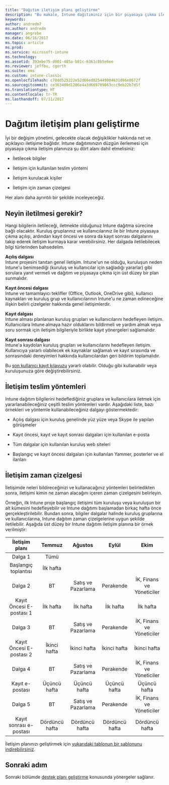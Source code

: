 ```yaml
---
title: "Dağıtım iletişim planı geliştirme"
description: "Bu makale, Intune dağıtımınız için bir piyasaya çıkma iletişim planı geliştirmenize yardımcı olur."
keywords: 
author: andredm7
ms.author: andredm
manager: angrobe
ms.date: 06/16/2017
ms.topic: article
ms.prod: 
ms.service: microsoft-intune
ms.technology: 
ms.assetid: 393ebe75-d001-485a-b81c-6361c8b5e6ee
ms.reviewer: jeffbu, cgerth
ms.suite: ems
ms.custom: intune-classic
ms.openlocfilehash: c78dd525222e52d66ed025449004631d66e8672f
ms.sourcegitcommit: ce363409d1206e4a3d669709863ccc9eb22b7d5f
ms.translationtype: HT
ms.contentlocale: tr-TR
ms.lasthandoff: 07/11/2017
---
```

# <a name="develop-a-rollout-communication-plan"></a>Dağıtım iletişim planı geliştirme

İyi bir değişim yönetimi, gelecekte olacak değişiklikler hakkında net ve açıklayıcı iletişime bağlıdır. Intune dağıtımınızın düzgün ilerlemesi için piyasaya çıkma iletişim planınıza şu dört alanı dahil etmelisiniz:

-   İletilecek bilgiler

-   İletişim için kullanılan teslim yöntemi

-   İletişim kurulacak kişiler

-   İletişim için zaman çizelgesi

Her alanı daha ayrıntılı bir şekilde inceleyeceğiz.

## <a name="what-needs-to-be-communicated"></a>Neyin iletilmesi gerekir?

Hangi bilgilerin iletileceği, iletmekte olduğunuz Intune dağıtma sürecine bağlı olacaktır. Kuruluş gruplarınız ve kullanıcılarınız ile bir Intune piyasaya çıkma açılışı, ardından kayıt öncesi ve sonra da kayıt sonrası dalgalarını takip ederek iletişim kurmaya karar verebilirsiniz. Her dalgada iletilebilecek bilgi türlerinden bahsedelim.

**Açılış dalgası** <br/>Intune projesini tanıtan genel iletişim. Intune'un ne olduğu, kuruluşun neden Intune'u benimsediği (kuruluş ve kullanıcılar için sağladığı yararlar) gibi sorulara yanıt vermeli ve dağıtım ve piyasaya çıkma için üst düzey bir plan sunmalıdır.

**Kayıt öncesi dalgası**<br/> Intune ve tamamlayıcı teklifler (Office, Outlook, OneDrive gibi), kullanıcı kaynakları ve kuruluş grup ve kullanıcılarının Intune'u ne zaman edineceğine ilişkin belirli çizelgeler hakkında genel iletişimlerdir.

**Kayıt dalgası**<br/> Intune alması planlanan kuruluş grupları ve kullanıcılarını hedefleyen iletişim. Kullanıcılara Intune almaya hazır olduklarını bildirmeli ve yardım almak veya soru sormak için iletişim bilgileriyle birlikte kayıt yönergeleri sağlamalıdır.

**Kayıt sonrası dalgası**<br/> Intune'a kaydolan kuruluş grupları ve kullanıcılarını hedefleyen iletişim. Kullanıcıya yararlı olabilecek ek kaynaklar sağlamalı ve kayıt sırasında ve sonrasındaki deneyimleri hakkında kullanıcılardan geri bildirim toplamalıdır.

Bu [son kullanıcı kayıt kılavuzu](https://gallery.technet.microsoft.com/Intune-End-User-Enrollment-3a0c9b0c?WT.mc_id=Blog_Intune_General_PCIT) yararlı olabilir. Olduğu gibi kullanabilir veya kuruluşunuza göre değiştirebilirsiniz.

## <a name="communication-delivery-methods"></a>İletişim teslim yöntemleri

Intune dağıtım bilgilerini hedeflediğiniz gruplara ve kullanıcılara iletmek için yararlanabileceğiniz çeşitli teslim yöntemleri vardır. Aşağıdaki liste, bazı örnekleri ve yöntemle kullanabileceğiniz dalgayı göstermektedir:

-   Açılış dalgası için kuruluş genelinde yüz yüze veya Skype ile yapılan görüşmeler

-   Kayıt öncesi, kayıt ve kayıt sonrası dalgaları için kullanılan e-posta

-   Tüm dalgalar için kullanılan kuruluş web siteleri

-   Başlangıç ve kayıt öncesi dalgaları için kullanılan Yammer, posterler ve el ilanları

## <a name="communications-timeline"></a>İletişim zaman çizelgesi

İletişimde neleri bildireceğinizi ve kullanacağınız yöntemleri belirledikten sonra, iletişimi kimin ne zaman alacağını içeren zaman çizelgesini belirleyin.

Örneğin, ilk Intune proje başlangıç iletişimi tüm kuruluşu veya kuruluşun bir alt kümesini hedefleyebilir ve Intune dağıtımı başlamadan birkaç hafta önce gerçekleştirilebilir. Bundan sonra, bilgiler dalgalar halinde kuruluş gruplarına ve kullanıcılarına, Intune dağıtım zaman çizelgelerine uygun şekilde iletilebilir. Aşağıda üst düzey bir Intune dağıtım iletişim planına bir örnek verilmiştir:

  | **İletişim planı** | **Temmuz** | **Ağustos** | **Eylül** | **Ekim** |
|:---:|:---:|:---:|:---:|:---:|
| Dalga 1  | Tümü |  |  |  |                                                         
| Başlangıç toplantısı | İlk hafta |  |  |  |                                                         
| Dalga 2 | BT | Satış ve Pazarlama | Perakende | İK, Finans ve Yöneticiler |
| Kayıt Öncesi E-postası 1 | İlk hafta | İlk hafta | İlk hafta | İlk hafta |
| Dalga 3 | BT | Satış ve Pazarlama | Perakende | İK, Finans ve Yöneticiler |
| Kayıt Öncesi E-postası 2 | İkinci hafta | İkinci hafta | İkinci hafta | İkinci hafta |
| Dalga 4 | BT | Satış ve Pazarlama | Perakende | İK, Finans ve Yöneticiler |
| Kayıt e-postası | Üçüncü hafta | Üçüncü hafta | Üçüncü hafta | Üçüncü hafta |
| Dalga 5 | BT | Satış ve Pazarlama | Perakende | İK, Finans ve Yöneticiler |
| Kayıt sonrası e-postası | Dördüncü hafta | Dördüncü hafta | Dördüncü hafta | Dördüncü hafta |

İletişim planınızı geliştirmek için [yukarıdaki tablonun bir şablonunu indirebilirsiniz](https://gallery.technet.microsoft.com/Intune-deployment-planning-fae156c2?redir=0).

## <a name="next-step"></a>Sonraki adım

Sonraki bölümde [destek planı geliştirme](planning-guide-support-plan.md) konusunda yönergeler sağlanır.
